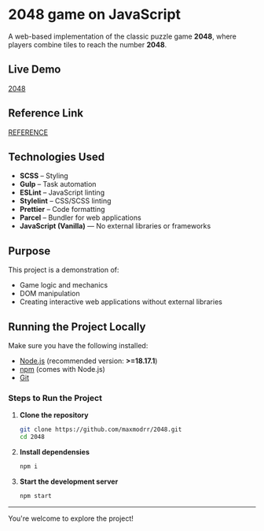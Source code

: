 # 2048 game on JavaScript

A web-based implementation of the classic puzzle game **2048**, where players combine tiles to reach the number **2048**.

## Live Demo
[2048](https://maxmodrr.github.io/2048/)

## Reference Link
[REFERENCE](https://snipboard.io/Vg6ws7.jpg)

## Technologies Used
- **SCSS** – Styling
- **Gulp** – Task automation
- **ESLint** – JavaScript linting
- **Stylelint** – CSS/SCSS linting
- **Prettier** – Code formatting
- **Parcel** – Bundler for web applications
- **JavaScript (Vanilla)** — No external libraries or frameworks

## Purpose
This project is a demonstration of:
- Game logic and mechanics
- DOM manipulation
- Creating interactive web applications without external libraries

## Running the Project Locally

Make sure you have the following installed:

- [Node.js](https://nodejs.org/) (recommended version: **>=18.17.1**)
- [npm](https://www.npmjs.com/) (comes with Node.js)
- [Git](https://git-scm.com/)

### Steps to Run the Project

1. **Clone the repository**

   ```bash
   git clone https://github.com/maxmodrr/2048.git
   cd 2048
   ```

2. **Install dependensies**
   ```bash
   npm i
   ```

3. **Start the development server**
   ```bash
   npm start
   ```

---

You're welcome to explore the project!
